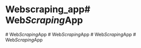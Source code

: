 # Webscraping_app#   W e b _ S c r a p i n g _ A p p  
 #   W e b _ S c r a p i n g _ A p p  
 #   W e b _ S c r a p i n g _ A p p  
 #   W e b _ S c r a p i n g _ A p p  
 #   W e b _ S c r a p i n g _ A p p  
 